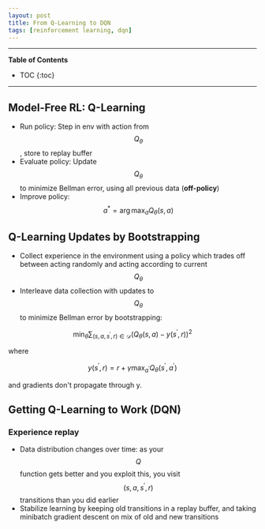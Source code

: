 ```yaml
---
layout: post
title: From Q-Learning to DQN
tags: [reinforcement learning, dqn]
---
```


---
**Table of Contents**
* TOC
{:toc}
---

## Model-Free RL: Q-Learning

- Run policy: Step in env with action from $$Q_{\theta}$$, store to replay buffer
- Evaluate policy: Update $$Q_{\theta}$$ to minimize Bellman error, using all previous data (**off-policy**)
- Improve policy: $$a^{*}=\arg \max _{a} Q_{\theta}(s, a)$$

## Q-Learning Updates by Bootstrapping

- Collect experience in the environment using a policy which trades off between acting randomly and acting according to current $$Q_{\theta}$$
- Interleave data collection with updates to $$Q_{\theta}$$ to minimize Bellman error by bootstrapping:

$$
\min _{\theta} \sum_{\left(s, a, s^{\prime}, r\right) \in \mathcal{D}}\left(Q_{\theta}(s, a)-y\left(s^{\prime}, r\right)\right)^{2}
$$

where

$$
y\left(s^{\prime}, r\right)=r+\gamma \max _{a^{\prime}} Q_{\theta}\left(s^{\prime}, a^{\prime}\right)
$$

and gradients don't propagate through y.

## Getting Q-Learning to Work (DQN)

### Experience replay

- Data distribution changes over time: as your $$Q$$ function gets better and you exploit this, you visit $$(s,a,s^{'},r)$$ transitions than you did earlier
- Stabilize learning by keeping old transitions in a replay buffer, and taking minibatch gradient descent on mix of old and new transitions